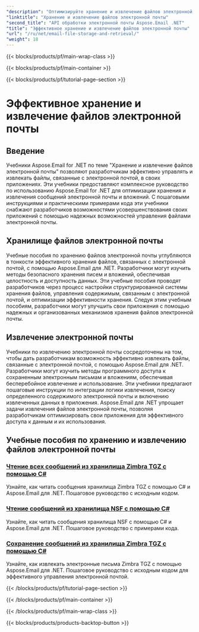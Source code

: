 ```yaml
---
"description": "Оптимизируйте хранение и извлечение файлов электронной почты с помощью учебных пособий Aspose.Email для .NET. Научитесь управлять и получать доступ к сообщениям электронной почты и вложениям программным способом."
"linktitle": "Хранение и извлечение файлов электронной почты"
"second_title": "API обработки электронной почты Aspose.Email .NET"
"title": "Эффективное хранение и извлечение файлов электронной почты"
"url": "/ru/net/email-file-storage-and-retrieval/"
"weight": 18
---
```


{{< blocks/products/pf/main-wrap-class >}}

{{< blocks/products/pf/main-container >}}

{{< blocks/products/pf/tutorial-page-section >}}

# Эффективное хранение и извлечение файлов электронной почты


## Введение

Учебники Aspose.Email for .NET по теме "Хранение и извлечение файлов электронной почты" позволяют разработчикам эффективно управлять и извлекать файлы, связанные с электронной почтой, в своих приложениях. Эти учебники предоставляют комплексное руководство по использованию Aspose.Email for .NET для оптимизации хранения и извлечения сообщений электронной почты и вложений. С пошаговыми инструкциями и практическими примерами кода эти учебники снабжают разработчиков возможностями усовершенствования своих приложений с помощью надежных возможностей управления файлами электронной почты.

## Хранилище файлов электронной почты

Учебные пособия по хранению файлов электронной почты углубляются в тонкости эффективного хранения файлов, связанных с электронной почтой, с помощью Aspose.Email для .NET. Разработчики могут изучить методы безопасного хранения писем и вложений, обеспечивая целостность и доступность данных. Эти учебные пособия проводят разработчиков через процесс настройки структурированной системы хранения файлов, управления содержимым, связанным с электронной почтой, и оптимизации эффективности хранения. Следуя этим учебным пособиям, разработчики могут улучшить свои приложения с помощью надежных и организованных механизмов хранения файлов электронной почты.

## Извлечение электронной почты

Учебники по извлечению электронной почты сосредоточены на том, чтобы дать разработчикам возможность эффективно извлекать файлы, связанные с электронной почтой, с помощью Aspose.Email для .NET. Разработчики могут изучить методы программного доступа к сохраненным электронным письмам и вложениям, обеспечивая бесперебойное извлечение и использование. Эти учебники предлагают пошаговые инструкции по интеграции логики извлечения, поиску определенного содержимого электронной почты и включению извлеченных данных в приложения. Aspose.Email для .NET упрощает задачи извлечения файлов электронной почты, позволяя разработчикам оптимизировать свои приложения для эффективного доступа к данным и их использования.

## Учебные пособия по хранению и извлечению файлов электронной почты
### [Чтение всех сообщений из хранилища Zimbra TGZ с помощью C#](./reading-all-messages-from-zimbra-tgz-storage-with-csharp/)
Узнайте, как читать сообщения хранилища Zimbra TGZ с помощью C# и Aspose.Email для .NET. Пошаговое руководство с исходным кодом.
### [Чтение сообщений из хранилища NSF с помощью C#](./reading-messages-from-nsf-storage-using-csharp/)
Узнайте, как читать сообщения хранилища NSF с помощью C# и Aspose.Email для .NET. Пошаговое руководство с примерами кода.
### [Сохранение сообщений из хранилища Zimbra TGZ с помощью C#](./saving-messages-from-zimbra-tgz-storage-with-csharp/)
Узнайте, как извлекать электронные письма Zimbra TGZ с помощью Aspose.Email для .NET. Пошаговое руководство с исходным кодом для эффективного управления электронной почтой.

{{< /blocks/products/pf/tutorial-page-section >}}

{{< /blocks/products/pf/main-container >}}

{{< /blocks/products/pf/main-wrap-class >}}

{{< blocks/products/products-backtop-button >}}